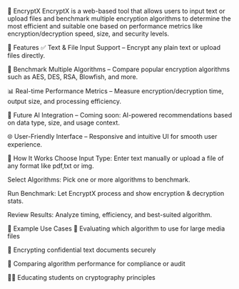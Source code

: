 
🔐 EncryptX
EncryptX is a web-based tool that allows users to input text or upload files and benchmark multiple encryption algorithms to determine the most efficient and suitable one based on performance metrics like encryption/decryption speed, size, and security levels.

🚀 Features
✅ Text & File Input Support – Encrypt any plain text or upload files directly.

🧪 Benchmark Multiple Algorithms – Compare popular encryption algorithms such as AES, DES, RSA, Blowfish, and more.

📊 Real-time Performance Metrics – Measure encryption/decryption time, output size, and processing efficiency.

🧠 Future AI Integration – Coming soon: AI-powered recommendations based on data type, size, and usage context.

🌐 User-Friendly Interface – Responsive and intuitive UI for smooth user experience.

📂 How It Works
Choose Input Type: Enter text manually or upload a file of any format like pdf,txt or img.

Select Algorithms: Pick one or more algorithms to benchmark.

Run Benchmark: Let EncryptX process and show encryption & decryption stats.

Review Results: Analyze timing, efficiency, and best-suited algorithm.


🧪 Example Use Cases
🔐 Evaluating which algorithm to use for large media files

📝 Encrypting confidential text documents securely

🧾 Comparing algorithm performance for compliance or audit

🧑‍💻 Educating students on cryptography principles

